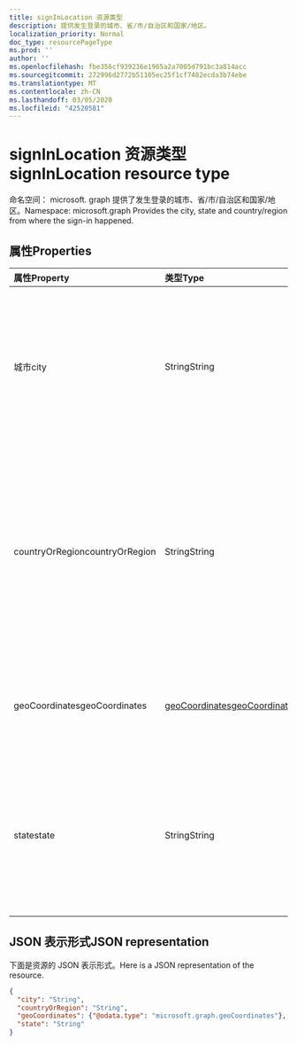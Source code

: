 ```yaml
---
title: signInLocation 资源类型
description: 提供发生登录的城市、省/市/自治区和国家/地区。
localization_priority: Normal
doc_type: resourcePageType
ms.prod: ''
author: ''
ms.openlocfilehash: fbe356cf939236e1965a2a7005d791bc3a814acc
ms.sourcegitcommit: 272996d2772b51105ec25f1cf7482ecda3b74ebe
ms.translationtype: MT
ms.contentlocale: zh-CN
ms.lasthandoff: 03/05/2020
ms.locfileid: "42520581"
---
```

# <a name="signinlocation-resource-type"></a><span data-ttu-id="48e6e-103">signInLocation 资源类型</span><span class="sxs-lookup"><span data-stu-id="48e6e-103">signInLocation resource type</span></span>

<span data-ttu-id="48e6e-104">命名空间： microsoft. graph 提供了发生登录的城市、省/市/自治区和国家/地区。</span><span class="sxs-lookup"><span data-stu-id="48e6e-104">Namespace: microsoft.graph Provides the city, state and country/region from where the sign-in happened.</span></span>



## <a name="properties"></a><span data-ttu-id="48e6e-105">属性</span><span class="sxs-lookup"><span data-stu-id="48e6e-105">Properties</span></span>
| <span data-ttu-id="48e6e-106">属性</span><span class="sxs-lookup"><span data-stu-id="48e6e-106">Property</span></span>     | <span data-ttu-id="48e6e-107">类型</span><span class="sxs-lookup"><span data-stu-id="48e6e-107">Type</span></span>   |<span data-ttu-id="48e6e-108">说明</span><span class="sxs-lookup"><span data-stu-id="48e6e-108">Description</span></span>|
|:---------------|:--------|:----------|
|<span data-ttu-id="48e6e-109">城市</span><span class="sxs-lookup"><span data-stu-id="48e6e-109">city</span></span>|<span data-ttu-id="48e6e-110">String</span><span class="sxs-lookup"><span data-stu-id="48e6e-110">String</span></span>|<span data-ttu-id="48e6e-111">提供发起登录的城市。</span><span class="sxs-lookup"><span data-stu-id="48e6e-111">Provides the city where the sign-in originated.</span></span> <span data-ttu-id="48e6e-112">这是通过登录活动中的纬度/经度信息计算得出的。</span><span class="sxs-lookup"><span data-stu-id="48e6e-112">This is calculated using latitude/longitude information from the sign-in activity.</span></span>|
|<span data-ttu-id="48e6e-113">countryOrRegion</span><span class="sxs-lookup"><span data-stu-id="48e6e-113">countryOrRegion</span></span>|<span data-ttu-id="48e6e-114">String</span><span class="sxs-lookup"><span data-stu-id="48e6e-114">String</span></span>|<span data-ttu-id="48e6e-115">提供登录所源于的国家/地区代码信息（2个字母代码）。</span><span class="sxs-lookup"><span data-stu-id="48e6e-115">Provides the country code info (2 letter code) where the sign-in originated.</span></span>  <span data-ttu-id="48e6e-116">这是通过登录活动中的纬度/经度信息计算得出的。</span><span class="sxs-lookup"><span data-stu-id="48e6e-116">This is calculated using latitude/longitude information from the sign-in activity.</span></span>|
|<span data-ttu-id="48e6e-117">geoCoordinates</span><span class="sxs-lookup"><span data-stu-id="48e6e-117">geoCoordinates</span></span>|[<span data-ttu-id="48e6e-118">geoCoordinates</span><span class="sxs-lookup"><span data-stu-id="48e6e-118">geoCoordinates</span></span>](geocoordinates.md)|<span data-ttu-id="48e6e-119">提供登录所源于的纬度、经度和海拔高度。</span><span class="sxs-lookup"><span data-stu-id="48e6e-119">Provides the latitude, longitude and altitude where the sign-in originated.</span></span>|
|<span data-ttu-id="48e6e-120">state</span><span class="sxs-lookup"><span data-stu-id="48e6e-120">state</span></span>|<span data-ttu-id="48e6e-121">String</span><span class="sxs-lookup"><span data-stu-id="48e6e-121">String</span></span>|<span data-ttu-id="48e6e-122">提供登录的起始状态。</span><span class="sxs-lookup"><span data-stu-id="48e6e-122">Provides the State where the sign-in originated.</span></span> <span data-ttu-id="48e6e-123">这是通过登录活动中的纬度/经度信息计算得出的。</span><span class="sxs-lookup"><span data-stu-id="48e6e-123">This is calculated using latitude/longitude information from the sign-in activity.</span></span>|

## <a name="json-representation"></a><span data-ttu-id="48e6e-124">JSON 表示形式</span><span class="sxs-lookup"><span data-stu-id="48e6e-124">JSON representation</span></span>

<span data-ttu-id="48e6e-125">下面是资源的 JSON 表示形式。</span><span class="sxs-lookup"><span data-stu-id="48e6e-125">Here is a JSON representation of the resource.</span></span>

<!-- {
  "blockType": "resource",
  "optionalProperties": [

  ],
  "@odata.type": "microsoft.graph.signInLocation"
}-->

```json
{
  "city": "String",
  "countryOrRegion": "String",
  "geoCoordinates": {"@odata.type": "microsoft.graph.geoCoordinates"},
  "state": "String"
}

```

<!-- uuid: 8fcb5dbc-d5aa-4681-8e31-b001d5168d79
2015-10-25 14:57:30 UTC -->
<!-- {
  "type": "#page.annotation",
  "description": "signInLocation resource",
  "keywords": "",
  "section": "documentation",
  "tocPath": ""
}-->
